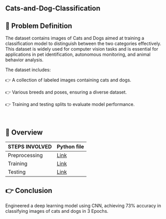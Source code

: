 ## Cats-and-Dog-Classification

## 📌 Problem Definition
The dataset contains images of Cats and Dogs aimed at training a classification model to distinguish between the two categories effectively. This dataset is widely used for computer vision tasks and is essential for applications in pet identification, autonomous monitoring, and animal behavior analysis.<br>

The dataset includes:

👉 A collection of labeled images containing cats and dogs.

👉 Various breeds and poses, ensuring a diverse dataset.

👉 Training and testing splits to evaluate model performance.

<br>

## 📓 Overview

| STEPS INVOLVED           | Python file |
| ----------------- | ------------------------------------------------------------------ |
| Preprocessing | <a href='cats_and_dogs.ipynb' target="_blank">Link</a> |
| Training | <a href='cats and dogs 2 .ipynb' target="_blan">Link</a> |
| Testing | <a href='cats and dogs 3.ipynb' target="_blank">Link</a> |


## 👉 Conclusion

Engineered a deep learning model using CNN, achieving 73% accuracy in classifying images of cats and dogs in 3 Epochs.
